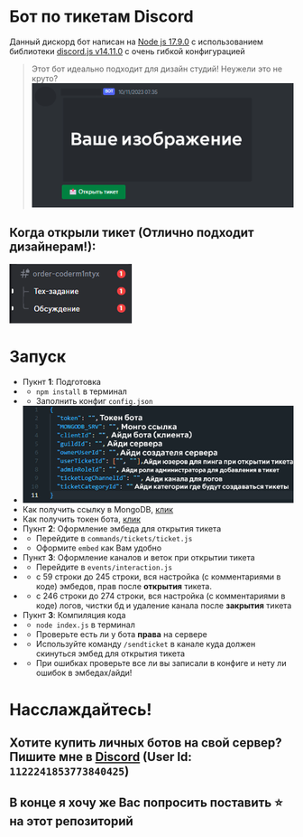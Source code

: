 # Бот по тикетам Discord 
Данный дискорд бот написан на [Node js 17.9.0](https://nodejs.org/en/blog/release/v17.9.0) с использованием библиотеки [discord.js v14.11.0](https://discord.js.org/#/docs/discord.js/14.11.0/general/welcome) с очень гибкой конфигурацией
> Этот бот идеально подходит для дизайн студий! Неужели это не круто?
![visual](./assets/example.png)

## Когда открыли тикет (Отлично подходит дизайнерам!):
![visual](./assets/opened.png)
# Запуск
- Пукнт **1**: Подготовка
- - `npm install` в терминал
- - Заполнить конфиг `config.json`
- ![visual](./assets/config.png)
- Как получить ссылку в MongoDB, [клик](https://www.mongodb.com/basics/mongodb-connection-string)
- Как получить токен бота, [клик](https://www.mongodb.com/basics/mongodb-connection-string](https://discordjs.guide/creating-your-bot/#using-config-json))
- Пукнт **2**: Оформление эмбеда для открытия тикета
- - Перейдите в `commands/tickets/ticket.js`
- - Оформите `embed` как Вам удобно
- Пункт **3**: Оформление каналов и веток при открытии тикета
- - Перейдите в `events/interaction.js`
- - с 59 строки до 245 строки, вся настройка (с комментариями в коде) эмбедов, прав после **открытия** тикета.
- - с 246 строки до 274 строки, вся настройка (с комментариями в коде) логов, чистки бд и удаление канала после **закрытия** тикета
- Пукнт **3**: Компиляция кода
- - `node index.js` в терминал
- - Проверьте есть ли у бота **права** на сервере
- - Используйте команду ``/sendticket`` в канале куда должен скинуться эмбед для открытия тикета
- - При ошибках проверьте все ли вы записали в конфиге и нету ли ошибок в эмбедах/айди!

# Насслаждайтесь!
## Хотите купить личных ботов на свой сервер? Пишите мне в [Discord](https://discordapp.com/users/1122241853773840425) (User Id: `1122241853773840425`)
## В конце я хочу же Вас попросить поставить ⭐ на этот репозиторий
